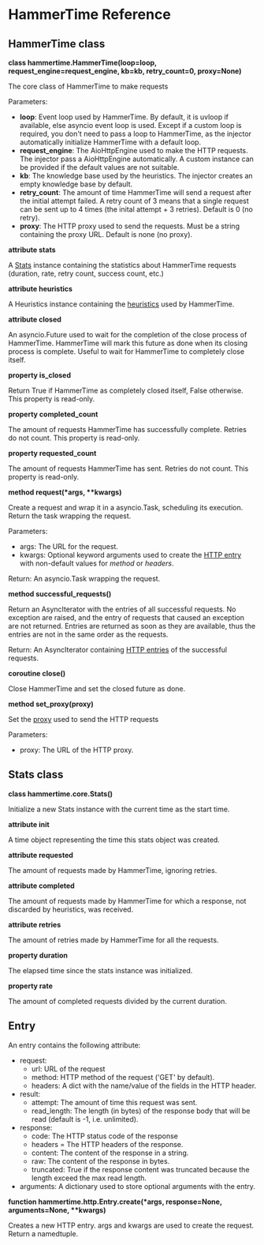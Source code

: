 # HammerTime Reference


## HammerTime class

**class hammertime.HammerTime(loop=loop, request_engine=request_engine, kb=kb, retry_count=0, proxy=None)**

The core class of HammerTime to make requests

Parameters:

* **loop**: Event loop used by HammerTime. By default, it is uvloop if available, else asyncio event loop is
            used. Except if a custom loop is required, you don't need to pass a loop to HammerTime, as the injector 
            automatically initialize HammerTime with a default loop.
* **request_engine**: The AioHttpEngine used to make the HTTP requests. The injector pass a AioHttpEngine automatically.
                      A custom instance can be provided if the default values are not suitable.
* **kb**: The knowledge base used by the heuristics. The injector creates an empty knowledge base by default.
* **retry_count**: The amount of time HammerTime will send a request after the initial attempt failed. A retry count of 
                   3 means that a single request can be sent up to 4 times (the inital attempt + 3 retries). Default is
                   0 (no retry).
* **proxy**: The HTTP proxy used to send the requests. Must be a string containing the proxy URL. Default is none 
             (no proxy).

**attribute stats**

A [Stats](#stats-class) instance containing the statistics about HammerTime requests (duration, rate, retry count, 
success count, etc.)
    
**attribute heuristics**

A Heuristics instance containing the [heuristics](heuristics.md) used by HammerTime.

**attribute closed**

An asyncio.Future used to wait for the completion of the close process of HammerTime. HammerTime will mark this 
future as done when its closing process is complete. Useful to wait for HammerTime to completely close itself.

**property is_closed**

Return True if HammerTime as completely closed itself, False otherwise. This property is read-only.
    
**property completed_count**
    
The amount of requests HammerTime has successfully complete. Retries do not count. This property is read-only.
    
**property requested_count**
    
The amount of requests HammerTime has sent. Retries do not count. This property is read-only.

**method request(\*args, \*\*kwargs)**

Create a request and wrap it in a asyncio.Task, scheduling its execution. Return the task wrapping the request.

Parameters:

* args: The URL for the request.
* kwargs: Optional keyword arguments used to create the [HTTP entry](#entry) with non-default values for *method*
          or *headers*.
    
Return: An asyncio.Task wrapping the request.

**method successful_requests()**

Return an AsyncIterator with the entries of all successful requests. No exception are raised, and the entry of 
requests that caused an exception are not returned. Entries are returned as soon as they are available, thus the
entries are not in the same order as the requests.

Return: An AsyncIterator containing [HTTP entries](#entry) of the successful requests.

**coroutine close()**

Close HammerTime and set the closed future as done.

**method set_proxy(proxy)**

Set the [proxy](proxy.md) used to send the HTTP requests

Parameters:

* proxy: The URL of the HTTP proxy.


## Stats class

**class hammertime.core.Stats()**

Initialize a new Stats instance with the current time as the start time.

**attribute init**

A time object representing the time this stats object was created.

**attribute requested**

The amount of requests made by HammerTime, ignoring retries.

**attribute completed**

The amount of requests made by HammerTime for which a response, not discarded by heuristics, was received.

**attribute retries**

The amount of retries made by HammerTime for all the requests.

**property duration**

The elapsed time since the stats instance was initialized.

**property rate**

The amount of completed requests divided by the current duration.


## Entry

An entry contains the following attribute:

* request:  
    * url: URL of the request
    * method: HTTP method of the request ('GET' by default).
    * headers: A dict with the name/value of the fields in the HTTP header.
* result:  
    * attempt: The amount of time this request was sent.
    * read_length: The length (in bytes) of the response body that will be read (default is -1, i.e. unlimited).
* response:  
    * code: The HTTP status code of the response
    * headers = The HTTP headers of the response.
    * content: The content of the response in a string.
    * raw: The content of the response in bytes.
    * truncated: True if the response content was truncated because the length exceed the max read length.
* arguments: A dictionary used to store optional arguments with the entry.

**function hammertime.http.Entry.create(\*args, response=None, arguments=None, \*\*kwargs)**

Creates a new HTTP entry. args and kwargs are used to create the request. Return a namedtuple.
